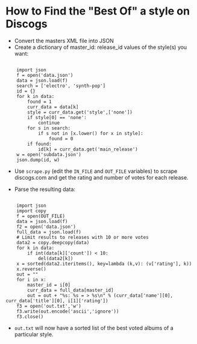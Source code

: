 How to Find the "Best Of" a style on Discogs
============================================

* Convert the masters XML file into JSON
* Create a dictionary of master_id: release_id values of the style(s) you want:

<pre><code>
    import json
    f = open('data.json')
    data = json.load(f)
    search = ['electro', 'synth-pop']
    id = {}
    for k in data:
        found = 1
        curr_data = data[k]
        style = curr_data.get('style',['none'])
        if style[0] == 'none':
            continue
        for s in search:
            if s not in [x.lower() for x in style]:
                found = 0
        if found:
            id[k] = curr_data.get('main_release')
    w = open('subdata.json')
    json.dump(id, w)
</code></pre>

* Use `scrape.py` (edit the `IN_FILE` and `OUT_FILE` variables) to scrape discogs.com and get the rating and number of votes for each release.

* Parse the resulting data:

<pre><code>
    import json
    import copy
    f = open(OUT_FILE)
    data = json.load(f)
    f2 = open('data.json')
    full_data = json.load(f)
    # Limit results to releases with 10 or more votes
    data2 = copy.deepcopy(data)
    for k in data:
        if int(data[k]['count']) &lt; 10:
            del(data2[k])
    x = sorted(data2.iteritems(), key=lambda (k,v): (v['rating'], k))
    x.reverse()
    out = ""
    for i in x:
        master_id = i[0]
        curr_data = full_data[master_id]
        out = out + "%s: %s = > %s\n" % (curr_data['name'][0], curr_data['title'][0], i[1]['rating'])
    f3 = open('out.txt','w')
    f3.write(out.encode('ascii','ignore'))
    f3.close()
</code></pre>

* `out.txt` will now have a sorted list of the best voted albums of a particular style.
